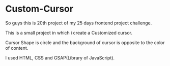 # Custom-Cursor

So guys this is 20th project of my 25 days frontend project challenge.

This is a small project in which i create a Customized cursor.

Cursor Shape is circle and the background of cursor is opposite to the color of content.

I used HTML, CSS and GSAP(Library of JavaScript).
